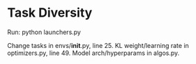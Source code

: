 # Task Diversity

Run: python launchers.py

Change tasks in envs/__init__.py, line 25.
KL weight/learning rate in optimizers.py, line 49.
Model arch/hyperparams in algos.py.
